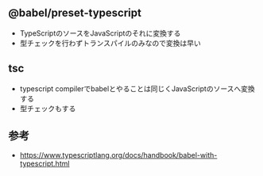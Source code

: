 ## @babel/preset-typescript

- TypeScriptのソースをJavaScriptのそれに変換する
- 型チェックを行わずトランスパイルのみなので変換は早い

## tsc

- typescript compilerでbabelとやることは同じくJavaScriptのソースへ変換する
- 型チェックもする

## 参考

- https://www.typescriptlang.org/docs/handbook/babel-with-typescript.html
